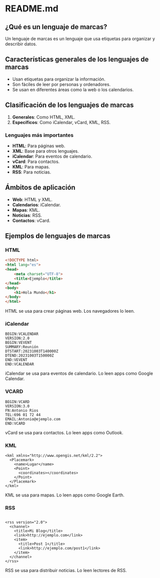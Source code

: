 # README.md

## ¿Qué es un lenguaje de marcas?

Un lenguaje de marcas es un lenguaje que usa etiquetas para organizar y describir datos.

## Características generales de los lenguajes de marcas

- Usan etiquetas para organizar la información.
- Son fáciles de leer por personas y ordenadores.
- Se usan en diferentes áreas como la web o los calendarios.

## Clasificación de los lenguajes de marcas

1. **Generales**: Como HTML, XML.
2. **Específicos**: Como iCalendar, vCard, KML, RSS.

### Lenguajes más importantes

- **HTML**: Para páginas web.
- **XML**: Base para otros lenguajes.
- **iCalendar**: Para eventos de calendario.
- **vCard**: Para contactos.
- **KML**: Para mapas.
- **RSS**: Para noticias.

## Ámbitos de aplicación

- **Web**: HTML y XML.
- **Calendarios**: iCalendar.
- **Mapas**: KML.
- **Noticias**: RSS.
- **Contactos**: vCard.

## Ejemplos de lenguajes de marcas

### HTML
```html
<!DOCTYPE html>
<html lang="es">
<head>
    <meta charset="UTF-8">
    <title>Ejemplo</title>
</head>
<body>
    <h1>Hola Mundo</h1>
</body>
</html>
```
HTML se usa para crear páginas web. Los navegadores lo leen.
### iCalendar
```
BEGIN:VCALENDAR
VERSION:2.0
BEGIN:VEVENT
SUMMARY:Reunión
DTSTART:20231003T140000Z
DTEND:20231003T150000Z
END:VEVENT
END:VCALENDAR
```
iCalendar se usa para eventos de calendario. Lo leen apps como Google Calendar.
### VCARD
```
BEGIN:VCARD
VERSION:3.0
FN:Antonio Rios
TEL:696 01 72 44
EMAIL:Antonio@ejemplo.com
END:VCARD
```
vCard se usa para contactos. Lo leen apps como Outlook.
### KML
```
<kml xmlns="http://www.opengis.net/kml/2.2">
  <Placemark>
    <name>Lugar</name>
    <Point>
      <coordinates></coordinates>
    </Point>
  </Placemark>
</kml>
```
KML se usa para mapas. Lo leen apps como Google Earth.
### RSS
```

<rss version="2.0">
  <channel>
    <title>Mi Blog</title>
    <link>http://ejemplo.com</link>
    <item>
      <title>Post 1</title>
      <link>http://ejemplo.com/post1</link>
    </item>
  </channel>
</rss>

```
RSS se usa para distribuir noticias. Lo leen lectores de RSS.
